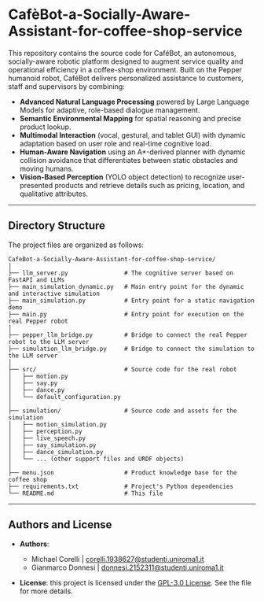 # CafèBot-a-Socially-Aware-Assistant-for-coffee-shop-service
This repository contains the source code for CaféBot, an autonomous, socially-aware robotic platform designed to augment service quality and operational efficiency in a coffee-shop environment. Built on the Pepper humanoid robot, CaféBot delivers personalized assistance to customers, staff and supervisors by combining:

- **Advanced Natural Language Processing** powered by Large Language Models for adaptive, role-based dialogue management.
- **Semantic Environmental Mapping** for spatial reasoning and precise product lookup.
- **Multimodal Interaction** (vocal, gestural, and tablet GUI) with dynamic adaptation based on user role and real-time cognitive load.
- **Human-Aware Navigation** using an A*-derived planner with dynamic collision avoidance that differentiates between static obstacles and moving humans.
- **Vision-Based Perception** (YOLO object detection) to recognize user-presented products and retrieve details such as pricing, location, and qualitative attributes.

--- 

## Directory Structure
The project files are organized as follows:

```
CafeBot-a-Socially-Aware-Assistant-for-coffee-shop-service/
│
├── llm_server.py                # The cognitive server based on FastAPI and LLMs
├── main_simulation_dynamic.py   # Main entry point for the dynamic and interactive simulation
├── main_simulation.py           # Entry point for a static navigation demo
├── main.py                      # Entry point for execution on the real Pepper robot
│
├── pepper_llm_bridge.py         # Bridge to connect the real Pepper robot to the LLM server
├── simulation_llm_bridge.py     # Bridge to connect the simulation to the LLM server
│
├── src/                         # Source code for the real robot
│   ├── motion.py
│   ├── say.py
│   ├── dance.py
│   └── default_configuration.py
│
├── simulation/                  # Source code and assets for the simulation
│   ├── motion_simulation.py
│   ├── perception.py
│   ├── live_speech.py
│   ├── say_simulation.py
│   ├── dance_simulation.py
│   └── ... (other support files and URDF objects)
│
├── menu.json                    # Product knowledge base for the coffee shop
├── requirements.txt             # Project's Python dependencies
└── README.md                    # This file
```
---

## **Authors and License**

- **Authors**:  
  - Michael Corelli | [corelli.1938627@studenti.uniroma1.it](mailto:corelli.1938627@studenti.uniroma1.it)
  - Gianmarco Donnesi | [donnesi.2152311@studenti.uniroma1.it](mailto:donnesi.2152311@studenti.uniroma1.it)  

- **License**: this project is licensed under the [GPL-3.0 License](LICENSE). See the file for more details.